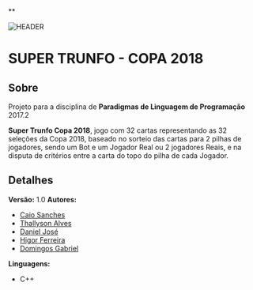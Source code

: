 **

![HEADER](https://blog.umbler.com/wp-content/uploads/2016/09/post-16-08-15-trunfo-hosting-logo.png)

# **SUPER TRUNFO - COPA 2018**

## Sobre
Projeto para a disciplina de **Paradigmas de Linguagem de Programação** 2017.2

**Super Trunfo Copa 2018**, jogo com 32 cartas representando as 32 seleções da Copa 2018,  baseado no sorteio das cartas para 2 pilhas de jogadores, sendo um Bot e um Jogador Real ou 2 jogadores Reais, e na disputa de critérios entre a carta do topo do pilha de cada Jogador.

## Detalhes

 **Versão:** 1.0
 **Autores:**
 -  [Caio Sanches](http://github.com/caiosbl) 
 - [Thallyson Alves](https://github.com/thallysonjsa)
 - [Daniel José](https://github.com/danieljoose)
 - [Higor Ferreira](https://github.com/higorrfa)
 - [Domingos Gabriel](https://github.com/domingosgoa)

**Linguagens:** 
- C++
 

